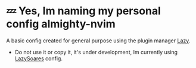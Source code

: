 # 💤 Yes, Im naming my personal config almighty-nvim
A basic config created for general purpose using the plugin manager [Lazy](https://github.com/folke/lazy.nvim).

- Do not use it or copy it, it's under development, Im currently using [LazySoares](https://github.com/guisoaresdev/LazySoares) config.
